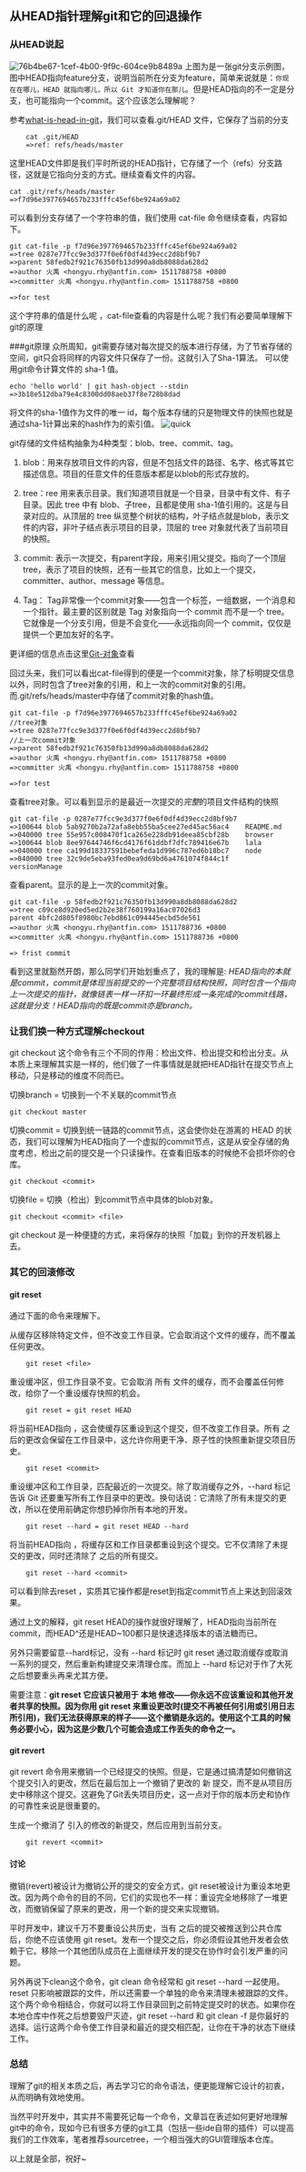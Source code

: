 ## 从HEAD指针理解git和它的回退操作
### 从HEAD说起

![76b4be67-1cef-4b00-9f9c-604ce9b8489a](media/15108304297211/76b4be67-1cef-4b00-9f9c-604ce9b8489a.png)
    上图为是一张git分支示例图，图中HEAD指向feature分支，说明当前所在分支为feature，简单来说就是：`你现在在哪儿，HEAD 就指向哪儿，所以 Git 才知道你在那儿`。但是HEAD指向的不一定是分支，也可能指向一个commit。这个应该怎么理解呢？
    
参考[what-is-head-in-git](http://stackoverflow.com/questions/2304087/what-is-head-in-git )，我们可以查看.git/HEAD 文件，它保存了当前的分支

```
    cat .git/HEAD
    =>ref: refs/heads/master
```

这里HEAD文件即是我们平时所说的HEAD指针，它存储了一个（refs）分支路径，这就是它指向分支的方式。继续查看文件的内容。

```
cat .git/refs/heads/master
=>f7d96e3977694657b233fffc45ef6be924a69a02
```
可以看到分支存储了一个字符串的值，我们使用 cat-file 命令继续查看，内容如下。

```
git cat-file -p f7d96e3977694657b233fffc45ef6be924a69a02
=>tree 0287e77fcc9e3d377f0e6f0df4d39ecc2d8bf9b7
=>parent 58fedb2f921c76350fb13d990a8db8088da628d2
=>author 火禹 <hongyu.rhy@antfin.com> 1511788758 +0800
=>committer 火禹 <hongyu.rhy@antfin.com> 1511788758 +0800

=>for test
```
    
这个字符串的值是什么呢 ，cat-file查看的内容是什么呢？我们有必要简单理解下git的原理

###git原理
众所周知，git需要存储对每次提交的版本进行存储，为了节省存储的空间，git只会将同样的内容文件只保存了一份。这就引入了Sha-1算法。
可以使用git命令计算文件的 sha-1 值。

```
echo 'hello world' | git hash-object --stdin
=>3b18e512dba79e4c8300dd08aeb37f8e728b8dad
```

将文件的sha-1值作为文件的唯一 id，每个版本存储的只是物理文件的快照也就是通过sha-1计算出来的hash作为的索引值。
![quick](media/15108304297211/quick.png)

git存储的文件结构抽象为4种类型：blob、tree、commit、tag。

1. blob：用来存放项目文件的内容，但是不包括文件的路径、名字、格式等其它描述信息。项目的任意文件的任意版本都是以blob的形式存放的。

2. tree：ree 用来表示目录。我们知道项目就是一个目录，目录中有文件、有子目录。因此 tree 中有 blob、子tree，且都是使用 sha-1值引用的。这是与目录对应的。从顶层的 tree 纵览整个树状的结构，叶子结点就是blob，表示文件的内容，非叶子结点表示项目的目录，顶层的 tree 对象就代表了当前项目的快照。

3. commit: 表示一次提交，有parent字段，用来引用父提交。指向了一个顶层 tree，表示了项目的快照，还有一些其它的信息，比如上一个提交，committer、author、message 等信息。

4. Tag： Tag非常像一个commit对象——包含一个标签，一组数据，一个消息和一个指针。最主要的区别就是 Tag 对象指向一个 commit 而不是一个 tree。它就像是一个分支引用，但是不会变化——永远指向同一个 commit，仅仅是提供一个更加友好的名字。

更详细的信息点击这里[Git-对象](https://git-scm.com/book/zh/v1/Git-%E5%86%85%E9%83%A8%E5%8E%9F%E7%90%86-Git-%E5%AF%B9%E8%B1%A1)查看

回过头来，我们可以看出cat-file得到的便是一个commit对象，除了标明提交信息以外，同时包含了tree对象的引用，和上一次的commit对象的引用。而.git/refs/heads/master中存储了commit对象的hash值。

```
git cat-file -p f7d96e3977694657b233fffc45ef6be924a69a02
//tree对象
=>tree 0287e77fcc9e3d377f0e6f0df4d39ecc2d8bf9b7
//上一次commit对象
=>parent 58fedb2f921c76350fb13d990a8db8088da628d2
=>author 火禹 <hongyu.rhy@antfin.com> 1511788758 +0800
=>committer 火禹 <hongyu.rhy@antfin.com> 1511788758 +0800

=>for test
```

查看tree对象。可以看到显示的是最近一次提交的*完整*的项目文件结构的快照

```
git cat-file -p 0287e77fcc9e3d377f0e6f0df4d39ecc2d8bf9b7
=>100644 blob 5ab9270b2a72afa8ebb55ba5cee27ed45ac56ac4    README.md
=>040000 tree 55e957c008470f1ca265e228db91deea85cbf28b    browser
=>100644 blob 8ee97644746f6cd4176f61ddbf7dfc789416e67b    lala
=>040000 tree ca199d18337591bebefeda1d996c787ed6b18bc7    node
=>040000 tree 32c9de5eba93fed0ea9d69bd6a4761074f844c1f    versionManage
```

查看parent。显示的是上一次的commit对象。

```
git cat-file -p 58fedb2f921c76350fb13d990a8db8088da628d2
=>tree c09ce8d920ed5ed2b2e38f760199a16ac07026d3
parent 4bfc2d805f8980bc7ebd861c094445ecbd5de561
=>author 火禹 <hongyu.rhy@antfin.com> 1511788736 +0800
=>committer 火禹 <hongyu.rhy@antfin.com> 1511788736 +0800

=> frist commit
```
看到这里就豁然开朗，那么同学们开始划重点了，我的理解是: _HEAD指向的本就是commit，commit是体现当前提交的一个完整项目结构快照，同时包含一个指向上一次提交的指针，就像链表一样一环扣一环最终形成一条完成的commit线路，这就是分支！HEAD指向的既是commit亦是branch。_

### 让我们换一种方式理解checkout
git checkout 这个命令有三个不同的作用：检出文件、检出提交和检出分支。从本质上来理解其实是一样的，他们做了一件事情就是就把HEAD指针在提交节点上移动，只是移动的维度不同而已。

切换branch = 切换到一个不关联的commit节点

```
git checkout master
```
切换commit = 切换到统一链路的commit节点，这会使你处在游离的 HEAD 的状态，我们可以理解为HEAD指向了一个虚拟的commit节点，这是从安全存储的角度考虑，检出之前的提交是一个只读操作。在查看旧版本的时候绝不会损坏你的仓库。

```
git checkout <commit>
```
切换file = 切换（检出）到commit节点中具体的blob对象。

```
git checkout <commit> <file>
```
git checkout 是一种便捷的方式，来将保存的快照「加载」到你的开发机器上去。

### 其它的回滚修改
    
#### git reset

通过下面的命令来理解下。

从缓存区移除特定文件，但不改变工作目录。它会取消这个文件的缓存，而不覆盖任何更改。

```
    git reset <file>
```

重设缓冲区，但工作目录不变。它会取消 所有 文件的缓存，而不会覆盖任何修改，给你了一个重设缓存快照的机会。

```
    git reset = git reset HEAD
```

将当前HEAD指向 <commit>，这会使缓存区重设到这个提交，但不改变工作目录。所有 <commit> 之后的更改会保留在工作目录中，这允许你用更干净、原子性的快照重新提交项目历史。

```
    git reset <commit> 
```

重设缓冲区和工作目录，匹配最近的一次提交。除了取消缓存之外，--hard 标记告诉 Git 还要重写所有工作目录中的更改。换句话说：它清除了所有未提交的更改，所以在使用前确定你想扔掉你所有本地的开发。


```
    git reset --hard = git reset HEAD --hard
```

将当前HEAD指向 <commit>，将缓存区和工作目录都重设到这个提交。它不仅清除了未提交的更改，同时还清除了 <commit> 之后的所有提交。

```
    git reset --hard <commit>
```

可以看到除去reset <file>，实质其它操作都是reset到指定commit节点上来达到回滚效果。

通过上文的解释，git reset HEAD的操作就很好理解了，HEAD指向当前所在commit，而HEAD\^还是HEAD~100都只是快速选择版本的语法糖而已。

另外只需要留意--hard标记，没有 --hard 标记时 git reset 通过取消缓存或取消一系列的提交，然后重新构建提交来清理仓库。而加上 --hard 标记对于作了大死之后想要重头再来尤其方便。

需要注意：**git reset 它应该只被用于 本地 修改——你永远不应该重设和其他开发者共享的快照。因为你用 git reset 来重设更改时(提交不再被任何引用或引用日志所引用)，我们无法获得原来的样子——这个撤销是永远的。使用这个工具的时候务必要小心，因为这是少数几个可能会造成工作丢失的命令之一。**

#### git revert

git revert 命令用来撤销一个已经提交的快照。但是，它是通过搞清楚如何撤销这个提交引入的更改，然后在最后加上一个撤销了更改的 新 提交，而不是从项目历史中移除这个提交。这避免了Git丢失项目历史，这一点对于你的版本历史和协作的可靠性来说是很重要的。

生成一个撤消了 <commit> 引入的修改的新提交，然后应用到当前分支。

```
    git revert <commit>
```

#### 讨论
撤销(revert)被设计为撤销公开的提交的安全方式，git reset被设计为重设本地更改。因为两个命令的目的不同，它们的实现也不一样：重设完全地移除了一堆更改，而撤销保留了原来的更改，用一个新的提交来实现撤销。

平时开发中，建议千万不要重设公共历史，当有 <commit> 之后的提交被推送到公共仓库后，你绝不应该使用 git reset。发布一个提交之后，你必须假设其他开发者会依赖于它。移除一个其他团队成员在上面继续开发的提交在协作时会引发严重的问题。

另外再说下clean这个命令，git clean 命令经常和 git reset --hard 一起使用。reset 只影响被跟踪的文件，所以还需要一个单独的命令来清理未被跟踪的文件。这个两个命令相结合，你就可以将工作目录回到之前特定提交时的状态。如果你在本地仓库中作死之后想要毁尸灭迹，git reset --hard 和 git clean -f 是你最好的选择。运行这两个命令使工作目录和最近的提交相匹配，让你在干净的状态下继续工作。

### 总结

理解了git的相关本质之后，再去学习它的命令语法，便更能理解它设计的初衷，从而明确有效地使用。

当然平时开发中，其实并不需要死记每一个命令，文章旨在表述如何更好地理解git中的命令，现如今已有很多方便的git工具（包括一些ide自带的插件）可以提高我们的工作效率，笔者推荐sourcetree，一个相当强大的GUI管理版本仓库。

以上就是全部，祝好~







    
    
    



